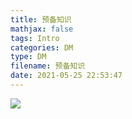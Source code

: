 ```yaml
---
title: 预备知识
mathjax: false
tags: Intro
categories: DM
type: DM
filename: 预备知识
date: 2021-05-25 22:53:47
---
```


<!--more -->

<img src="./4.1/4.1 预备知识.svg" />


